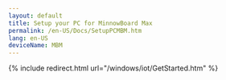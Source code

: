 ```yaml
---
layout: default
title: Setup your PC for MinnowBoard Max
permalink: /en-US/Docs/SetupPCMBM.htm
lang: en-US
deviceName: MBM
---
```


{% include redirect.html url="/windows/iot/GetStarted.htm" %}

